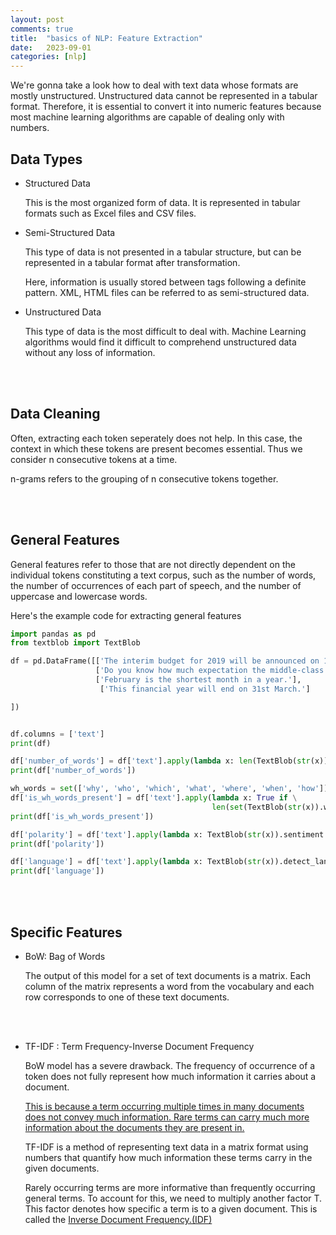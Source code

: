 ```yaml
---
layout: post
comments: true
title:  "basics of NLP: Feature Extraction"
date:   2023-09-01 
categories: [nlp]
---
```



We're gonna take a look how to deal with text data whose formats are mostly unstructured. Unstructured data cannot be represented in a tabular format. Therefore, it is essential to convert it into numeric features because most machine learning algorithms are capable of dealing only with numbers.


## Data Types

* Structured Data

    This is the most organized form of data. It is represented in tabular formats such as Excel files and CSV files.




* Semi-Structured Data

    This type of data is not presented in a tabular structure, but can be represented in a tabular format after transformation.

    Here, information is usually stored between tags following a definite pattern.
    XML, HTML files can be referred to as semi-structured data.




* Unstructured Data

    This type of data is the most difficult to deal with. Machine Learning algorithms would find it difficult to comprehend unstructured data without any loss of information.



<br><br>

## Data Cleaning


Often, extracting each token seperately does not help. In this case, the context in which these tokens are present becomes essential. Thus we consider n consecutive tokens at a time. 

n-grams refers to the grouping of n consecutive tokens together.


<br><br>

## General Features

General features refer to those that are not directly dependent on the individual tokens constituting a text corpus, such as the number of words, the number of occurrences of each part of speech, and the number of uppercase and lowercase words.


Here's the example code for extracting general features

```python
import pandas as pd
from textblob import TextBlob

df = pd.DataFrame([['The interim budget for 2019 will be announced on 1st February.'],
                   ['Do you know how much expectation the middle-class working population is having from this budget?'],
                   ['February is the shortest month in a year.'],
                    ['This financial year will end on 31st March.']

])


df.columns = ['text']
print(df)

df['number_of_words'] = df['text'].apply(lambda x: len(TextBlob(str(x)).words))
print(df['number_of_words'])

wh_words = set(['why', 'who', 'which', 'what', 'where', 'when', 'how'])
df['is_wh_words_present'] = df['text'].apply(lambda x: True if \
                                             len(set(TextBlob(str(x)).words).intersection(wh_words)) >0 else False)
print(df['is_wh_words_present'])

df['polarity'] = df['text'].apply(lambda x: TextBlob(str(x)).sentiment.polarity)
print(df['polarity'])

df['language'] = df['text'].apply(lambda x: TextBlob(str(x)).detect_language())
print(df['language'])
```






<br><br>

## Specific Features

* BoW: Bag of Words

    The output of this model for a set of text documents is a matrix. Each column of the matrix represents a word from the vocabulary and each row corresponds to one of these text documents.


<br><br>


* TF-IDF : Term Frequency-Inverse Document Frequency

    BoW model has a severe drawback. The frequency of occurrence of a token does not fully represent how much information it carries about a document.

    <U>This is because a term occurring multiple times in many documents does not convey much information. Rare terms can carry much more information about the documents they are present in. </U>

    TF-IDF is a method of representing text data in a matrix format using numbers that quantify how much information these terms carry in the given documents.

    Rarely occurring terms are more informative than frequently occurring general terms. To account for this, we need to multiply another factor T. This factor denotes how specific a term is to a given document. This is called the <U>Inverse Document Frequency.(IDF)</U>





